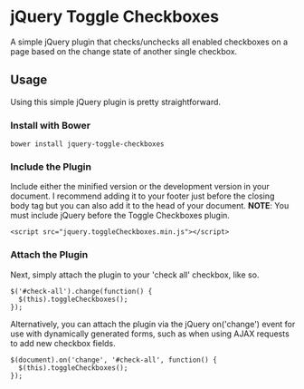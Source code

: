 # jQuery Toggle Checkboxes

A simple jQuery plugin that checks/unchecks all enabled checkboxes on a page based on the change state of another single checkbox.

## Usage

Using this simple jQuery plugin is pretty straightforward.

### Install with Bower

    bower install jquery-toggle-checkboxes

### Include the Plugin

Include either the minified version or the development version in your document. I recommend adding it to your footer just before the closing body tag but you can also add it to the head of your document. <strong>NOTE</strong>: You must include jQuery before the Toggle Checkboxes plugin.

    <script src="jquery.toggleCheckboxes.min.js"></script>

### Attach the Plugin

Next, simply attach the plugin to your 'check all' checkbox, like so.
      
    $('#check-all').change(function() {
      $(this).toggleCheckboxes();
    });

Alternatively, you can attach the plugin via the jQuery on('change') event for use with dynamically generated forms, such as when using AJAX requests to add new checkbox fields.

    $(document).on('change', '#check-all', function() {
      $(this).toggleCheckboxes();
    });